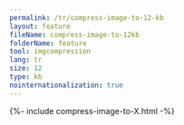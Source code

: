 ```yaml
---
permalink: /tr/compress-image-to-12-kb
layout: feature
fileName: compress-image-to-12kb
folderName: feature
tool: imgcompression
lang: tr
size: 12
type: kb
nointernationalization: true
---
```

{%- include compress-image-to-X.html -%}       
